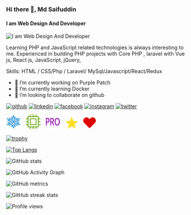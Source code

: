 ### Hi there 👋, Md Saifuddin
#### I am Web Design And Developer
![I am Web Design And Developer]()

Learning PHP and JavaScript related technologies is always interesting to me. Experienced in building PHP projects with Core PHP , laravel with Vue js, React js, JavaScript, jQuery,

Skills:  HTML / CSS/Php / Laravel/ MySql/Javascript/React/Redux

- 🔭 I’m currently working on Purple Patch 
- 🌱 I’m currently learning Docker  
- 👯 I’m looking to collaborate on github 


[<img src='https://cdn.jsdelivr.net/npm/simple-icons@3.0.1/icons/github.svg' alt='github' height='40'>](https://github.com/satuhin95)  [<img src='https://cdn.jsdelivr.net/npm/simple-icons@3.0.1/icons/linkedin.svg' alt='linkedin' height='40'>](https://www.linkedin.com/in/https://www.linkedin.com/in/satuhin95/)  [<img src='https://cdn.jsdelivr.net/npm/simple-icons@3.0.1/icons/facebook.svg' alt='facebook' height='40'>](https://www.facebook.com/https://www.facebook.com/satuhin95)  [<img src='https://cdn.jsdelivr.net/npm/simple-icons@3.0.1/icons/instagram.svg' alt='instagram' height='40'>](https://www.instagram.com/https://www.instagram.com/satuhin95/)  [<img src='https://cdn.jsdelivr.net/npm/simple-icons@3.0.1/icons/twitter.svg' alt='twitter' height='40'>](https://twitter.com/https://twitter.com/satuhin95)  

<a href='https://archiveprogram.github.com/'><img src='https://raw.githubusercontent.com/acervenky/animated-github-badges/master/assets/acbadge.gif' width='40' height='40'></a> <a href='https://docs.github.com/en/developers'><img src='https://raw.githubusercontent.com/acervenky/animated-github-badges/master/assets/devbadge.gif' width='40' height='40'></a> <a href='https://github.com/pricing'><img src='https://raw.githubusercontent.com/acervenky/animated-github-badges/master/assets/pro.gif' width='40' height='40'></a> <a href='https://stars.github.com/'><img src='https://raw.githubusercontent.com/acervenky/animated-github-badges/master/assets/starbadge.gif' width='35' height='35'></a> <a href='https://docs.github.com/en/github/supporting-the-open-source-community-with-github-sponsors'><img src='https://raw.githubusercontent.com/acervenky/animated-github-badges/master/assets/sponsorbadge.gif' width='35' height='35'></a> 

[![trophy](https://github-profile-trophy.vercel.app/?username=satuhin95)](https://github.com/ryo-ma/github-profile-trophy)

[![Top Langs](https://github-readme-stats.vercel.app/api/top-langs/?username=satuhin95)](https://github.com/anuraghazra/github-readme-stats)

![GitHub stats](https://github-readme-stats.vercel.app/api?username=satuhin95&show_icons=true&count_private=true)  

![GitHub Activity Graph](https://activity-graph.herokuapp.com/graph?username=satuhin95)  

![GitHub metrics](https://metrics.lecoq.io/satuhin95)  

![GitHub streak stats](https://streak-stats.demolab.com/?user=satuhin95)  

![Profile views](https://gpvc.arturio.dev/satuhin95)  
